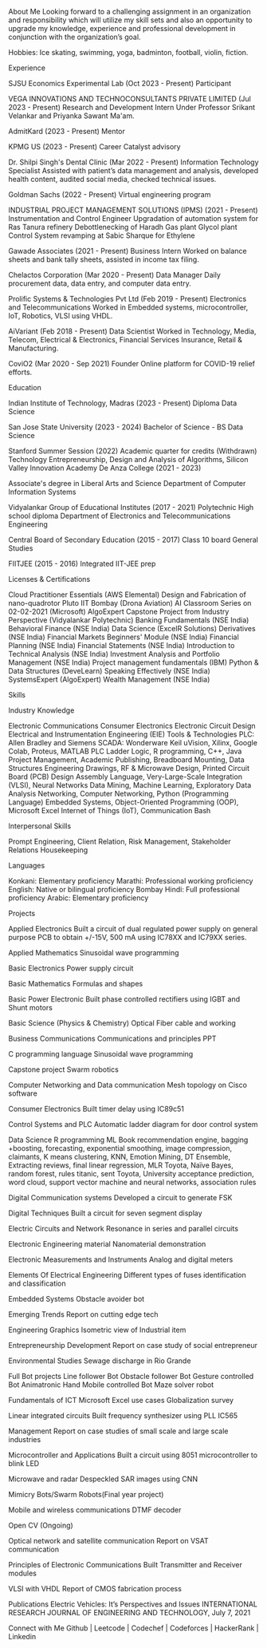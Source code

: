 

About Me
Looking forward to a challenging assignment in an organization and responsibility which will utilize my skill sets and also an opportunity to upgrade my knowledge, experience and professional development in conjunction with the organization’s goal.

Hobbies: Ice skating, swimming, yoga, badminton, football, violin, fiction.

Experience

SJSU Economics Experimental Lab (Oct 2023 - Present)
Participant

VEGA INNOVATIONS AND TECHNOCONSULTANTS PRIVATE LIMITED (Jul 2023 - Present)
Research and Development Intern
Under Professor Srikant Velankar and Priyanka Sawant Ma'am.

AdmitKard (2023 - Present)
Mentor

KPMG US (2023 - Present)
Career Catalyst advisory

Dr. Shilpi Singh's Dental Clinic (Mar 2022 - Present)
Information Technology Specialist
Assisted with patient’s data management and analysis, developed health content, audited social media, checked technical issues.

Goldman Sachs (2022 - Present)
Virtual engineering program

INDUSTRIAL PROJECT MANAGEMENT SOLUTIONS (IPMS) (2021 - Present)
Instrumentation and Control Engineer
Upgradation of automation system for Ras Tanura refinery
Debottlenecking of Haradh Gas plant
Glycol plant
Control System revamping at Sabic Sharque for Ethylene

Gawade Associates (2021 - Present)
Business Intern
Worked on balance sheets and bank tally sheets, assisted in income tax filing.

Chelactos Corporation (Mar 2020 - Present)
Data Manager
Daily procurement data, data entry, and computer data entry.

Prolific Systems & Technologies Pvt Ltd (Feb 2019 - Present)
Electronics and Telecommunications
Worked in Embedded systems, microcontroller, IoT, Robotics, VLSI using VHDL.

AiVariant (Feb 2018 - Present)
Data Scientist
Worked in Technology, Media, Telecom, Electrical & Electronics, Financial Services Insurance, Retail & Manufacturing.

CoviO2 (Mar 2020 - Sep 2021)
Founder
Online platform for COVID-19 relief efforts.

Education

Indian Institute of Technology, Madras (2023 - Present)
Diploma Data Science

San Jose State University (2023 - 2024)
Bachelor of Science - BS Data Science

Stanford Summer Session (2022)
Academic quarter for credits (Withdrawn)
Technology Entrepreneurship, Design and Analysis of Algorithms, Silicon Valley Innovation Academy
De Anza College (2021 - 2023)

Associate's degree in Liberal Arts and Science
Department of Computer Information Systems

Vidyalankar Group of Educational Institutes (2017 - 2021)
Polytechnic High school diploma
Department of Electronics and Telecommunications Engineering

Central Board of Secondary Education (2015 - 2017)
Class 10 board General Studies

FIITJEE (2015 - 2016)
Integrated IIT-JEE prep

Licenses & Certifications

Cloud Practitioner Essentials (AWS Elemental)
Design and Fabrication of nano-quadrotor Pluto IIT Bombay (Drona Aviation)
AI Classroom Series on 02-02-2021 (Microsoft)
AlgoExpert
Capstone Project from Industry Perspective (Vidyalankar Polytechnic)
Banking Fundamentals (NSE India)
Behavioral Finance (NSE India)
Data Science (ExcelR Solutions)
Derivatives (NSE India)
Financial Markets Beginners' Module (NSE India)
Financial Planning (NSE India)
Financial Statements (NSE India)
Introduction to Technical Analysis (NSE India)
Investment Analysis and Portfolio Management (NSE India)
Project management fundamentals (IBM)
Python & Data Structures (DeveLearn)
Speaking Effectively (NSE India)
SystemsExpert (AlgoExpert)
Wealth Management (NSE India)

Skills

Industry Knowledge

Electronic Communications
Consumer Electronics
Electronic Circuit Design
Electrical and Instrumentation Engineering (EIE)
Tools & Technologies
PLC: Allen Bradley and Siemens
SCADA: Wonderware
Keil uVision, Xilinx, Google Colab, Proteus, MATLAB
PLC Ladder Logic, R programming, C++, Java
Project Management, Academic Publishing, Breadboard Mounting, Data Structures
Engineering Drawings, RF & Microwave Design, Printed Circuit Board (PCB) Design
Assembly Language, Very-Large-Scale Integration (VLSI), Neural Networks
Data Mining, Machine Learning, Exploratory Data Analysis
Networking, Computer Networking, Python (Programming Language)
Embedded Systems, Object-Oriented Programming (OOP), Microsoft Excel
Internet of Things (IoT), Communication
Bash

Interpersonal Skills

Prompt Engineering, Client Relation, Risk Management, Stakeholder Relations
Housekeeping

Languages

Konkani: Elementary proficiency
Marathi: Professional working proficiency
English: Native or bilingual proficiency
Bombay Hindi: Full professional proficiency
Arabic: Elementary proficiency

Projects

Applied Electronics
Built a circuit of dual regulated power supply on general purpose PCB to obtain +/-15V, 500 mA using IC78XX and IC79XX series.

Applied Mathematics
Sinusoidal wave programming

Basic Electronics
Power supply circuit

Basic Mathematics
Formulas and shapes

Basic Power Electronic
Built phase controlled rectifiers using IGBT and Shunt motors

Basic Science (Physics & Chemistry)
Optical Fiber cable and working

Business Communications
Communications and principles PPT

C programming language
Sinusoidal wave programming

Capstone project
Swarm robotics

Computer Networking and Data communication
Mesh topology on Cisco software

Consumer Electronics
Built timer delay using IC89c51

Control Systems and PLC
Automatic ladder diagram for door control system

Data Science
R programming ML
Book recommendation engine, bagging +boosting, forecasting, exponential smoothing, image compression, claimants, K means clustering, KNN, Emotion Mining, DT Ensemble, Extracting reviews, final linear regression, MLR Toyota, Naïve Bayes, random forest, rules titanic, sent Toyota, University acceptance prediction, word cloud, support vector machine and neural networks, association rules

Digital Communication systems
Developed a circuit to generate FSK

Digital Techniques
Built a circuit for seven segment display

Electric Circuits and Network
Resonance in series and parallel circuits

Electronic Engineering material
Nanomaterial demonstration

Electronic Measurements and Instruments
Analog and digital meters

Elements Of Electrical Engineering
Different types of fuses identification and classification

Embedded Systems
Obstacle avoider bot

Emerging Trends
Report on cutting edge tech

Engineering Graphics
Isometric view of Industrial item

Entrepreneurship Development
Report on case study of social entrepreneur

Environmental Studies
Sewage discharge in Rio Grande

Full Bot projects
Line follower Bot
Obstacle follower Bot
Gesture controlled Bot
Animatronic Hand
Mobile controlled Bot
Maze solver robot

Fundamentals of ICT
Microsoft Excel use cases
Globalization survey

Linear integrated circuits
Built frequency synthesizer using PLL IC565

Management
Report on case studies of small scale and large scale industries

Microcontroller and Applications
Built a circuit using 8051 microcontroller to blink LED

Microwave and radar
Despeckled SAR images using CNN

Mimicry Bots/Swarm Robots(Final year project)

Mobile and wireless communications
DTMF decoder

Open CV (Ongoing)

Optical network and satellite communication
Report on VSAT communication

Principles of Electronic Communications
Built Transmitter and Receiver modules

VLSI with VHDL
Report of CMOS fabrication process


Publications
Electric Vehicles: It’s Perspectives and Issues
INTERNATIONAL RESEARCH JOURNAL OF ENGINEERING AND TECHNOLOGY, July 7, 2021

Connect with Me
Github | Leetcode | Codechef | Codeforces | HackerRank | Linkedin
